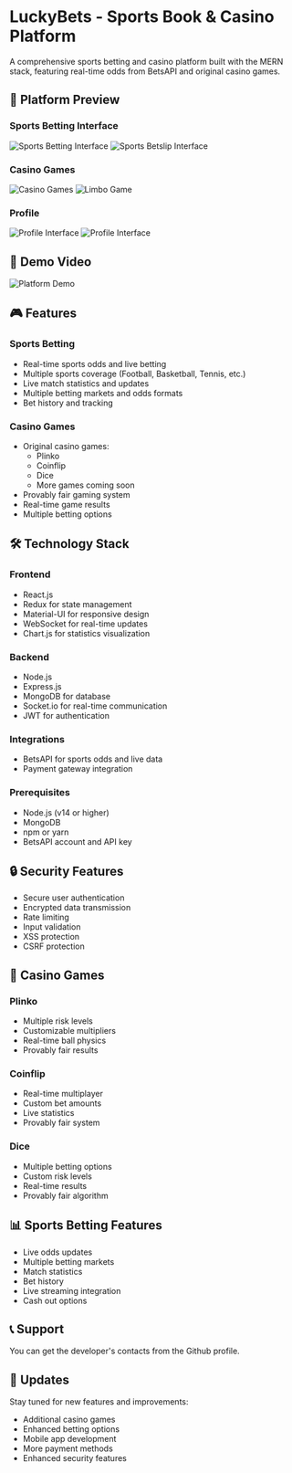 # LuckyBets - Sports Book & Casino Platform

A comprehensive sports betting and casino platform built with the MERN stack, featuring real-time odds from BetsAPI and original casino games.

## 📸 Platform Preview

### Sports Betting Interface
![Sports Betting Interface](assets/1.png)
![Sports Betslip Interface](assets/2.png)

### Casino Games
![Casino Games](assets/5.png)
![Limbo Game](assets/6.png)


### Profile
![Profile Interface](assets/3.png)
![Profile Interface](assets/4.png)

## 🎥 Demo Video

![Platform Demo](assets/1.gif)

## 🎮 Features

### Sports Betting
- Real-time sports odds and live betting
- Multiple sports coverage (Football, Basketball, Tennis, etc.)
- Live match statistics and updates
- Multiple betting markets and odds formats
- Bet history and tracking

### Casino Games
- Original casino games:
  - Plinko
  - Coinflip
  - Dice
  - More games coming soon
- Provably fair gaming system
- Real-time game results
- Multiple betting options

## 🛠 Technology Stack

### Frontend
- React.js
- Redux for state management
- Material-UI for responsive design
- WebSocket for real-time updates
- Chart.js for statistics visualization

### Backend
- Node.js
- Express.js
- MongoDB for database
- Socket.io for real-time communication
- JWT for authentication

### Integrations
- BetsAPI for sports odds and live data
- Payment gateway integration


### Prerequisites
- Node.js (v14 or higher)
- MongoDB
- npm or yarn
- BetsAPI account and API key

## 🔒 Security Features

- Secure user authentication
- Encrypted data transmission
- Rate limiting
- Input validation
- XSS protection
- CSRF protection

## 🎲 Casino Games

### Plinko
- Multiple risk levels
- Customizable multipliers
- Real-time ball physics
- Provably fair results

### Coinflip
- Real-time multiplayer
- Custom bet amounts
- Live statistics
- Provably fair system

### Dice
- Multiple betting options
- Custom risk levels
- Real-time results
- Provably fair algorithm

## 📊 Sports Betting Features

- Live odds updates
- Multiple betting markets
- Match statistics
- Bet history
- Live streaming integration
- Cash out options


## 📞 Support

You can get the developer's contacts from the Github profile.

## 🔄 Updates

Stay tuned for new features and improvements:
- Additional casino games
- Enhanced betting options
- Mobile app development
- More payment methods
- Enhanced security features
